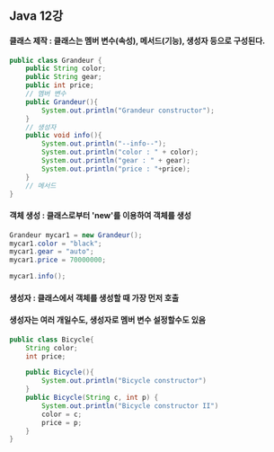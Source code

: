 ## Java 12강
#### 클래스 제작 : 클래스는 멤버 변수(속성), 메서드(기능), 생성자 등으로 구성된다.
``` java
public class Grandeur {
    public String color;
    public String gear;
    public int price;
    // 멤버 변수
    public Grandeur(){
        System.out.println("Grandeur constructor");
    }
    // 생성자 
    public void info(){
        System.out.println("--info--");
        System.out.println("color : " + color);
        System.out.println("gear : " + gear);
        System.out.println("price : "+price);
    }
    // 메서드
}
```
#### 객체 생성 : 클래스로부터 'new'를 이용하여 객체를 생성
``` java
Grandeur mycar1 = new Grandeur();
mycar1.color = "black";
mycar1.gear = "auto";
mycar1.price = 70000000;

mycar1.info();
```

#### 생성자 : 클래스에서 객체를 생성할 때 가장 먼저 호출
#### 생성자는 여러 개일수도, 생성자로 멤버 변수 설정할수도 있음
``` java
public class Bicycle{
    String color;
    int price;

    public Bicycle(){
        System.out.println("Bicycle constructor")
    }
    public Bicycle(String c, int p) {
        System.out.println("Bicycle constructor II")
        color = c;
        price = p;
    }
}
```
